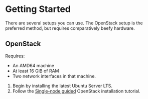 # Getting Started

There are several setups you can use. The OpenStack setup is the preferred method, but requires comparatively beefy hardware.

## OpenStack

Requires:

* An AMD64 machine
* At least 16 GiB of RAM
* Two network interfaces in that machine.

1. Begin by installing the latest Ubuntu Server LTS.
2. Follow the [Single-node guided](https://discourse.ubuntu.com/t/single-node-guided/35765) OpenStack installation tutorial.

